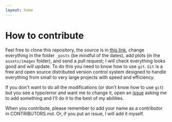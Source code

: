 ```yaml
---
layout: home
---
```

# How to contribute
Feel free to clone this repository, the source is in [this link](https://github.com/bernatguillen/TheoreticalEcology/), change everything in the folder `_posts` (be mindful of the dates), add plots (in the `assets/images` folder), and send a pull request; I will check everything looks good and will update. To do this you need to know how to use `git`. `Git` is a free and open source distributed version control system designed to handle everything from small to very large projects with speed and efficiency.

If you don't want to do all the modifications (or don't know how to use `git`) but you see a typo/error and want me to change it, open an [issue](https://github.com/bernatguillen/TheoreticalEcology/issues) asking me to add something and I'll do it to the best of my abilities.

When you contribute, please remember to add your name as a contributor in CONTRIBUTORS.md. Or, if you put an issue, I will add it myself.
